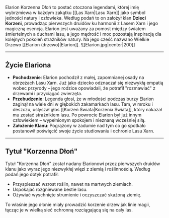 Elarion Korzenna Dłoń to postać otoczona legendami, której imię wybrzmiewa w każdym zakątku [[Las Xarn|Lasu Xarn]] jako symbol jedności natury i człowieka. Według podań to on założył klan **Dzieci Korzeni**, prowadząc pierwszych druidów ku harmonii z Lasem Xarn i jego magiczną esencją. Elarion jest uważany za pomost między światem śmiertelnych a duchami lasu, a jego mądrość i moc pozostają inspiracją dla kolejnych pokoleń strażników natury. Na jego cześć nazwano Wielkie Drzewo [[Elarion (drzewo)|Elarion]].
![[Elarion.jpg|center|200]]
- - -
## **Życie Elariona**

- **Pochodzenie**: Elarion pochodził z małej, zapomnianej osady na obrzeżach Lasu Xarn. Już jako dziecko odznaczał się niezwykłą empatią wobec przyrody – jego rodzice opowiadali, że potrafił "rozmawiać" z drzewami i przyciągać zwierzęta.
- **Przebudzenie**: Legenda głosi, że w młodości podczas burzy Elarion zaginął na wiele dni w głębokich zakamarkach lasu. Tam, w mroku i deszczu, usłyszał głos [[Korzeń Świata|Korzenia Świata]], który nakazał mu zostać strażnikiem lasu. Po powrocie Elarion był już innym człowiekiem – wypełnionym spokojem i nieznaną wcześniej siłą.
- **Założenie Klanu**: Pogrążony w zadumie nad tym co go spotkało postanowił poświęcić swoje życie studiowaniu i ochronie Lasu Xarn.

- - -
## **Tytuł "Korzenna Dłoń"**

Tytuł "Korzenna Dłoń" został nadany Elarionowi przez pierwszych druidów klanu jako wyraz jego niezwykłej więzi z ziemią i roślinnością. Według podań jego dotyk potrafił:

- Przyspieszać wzrost roślin, nawet na martwych ziemiach.
- Uspokajać rozgniewane bestie lasu.
- Ożywiać wyschnięte strumienie i oczyszczać skażoną ziemię.

To właśnie jego dłonie miały prowadzić korzenie drzew jak linie magii, łącząc je w wielką sieć ochronną rozciągającą się na cały las.